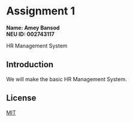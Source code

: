 # Assignment 1
**Name: Amey Bansod**  
**NEU ID: 002743117**

HR Management System

## Introduction
We will make the basic HR Management System.

## License
[MIT](https://choosealicense.com/licenses/mit/)
